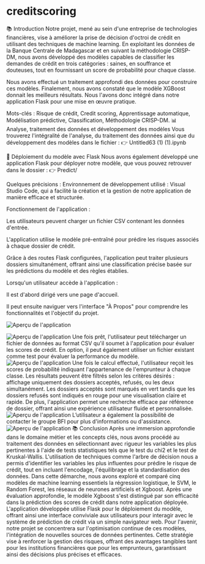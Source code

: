 # creditscoring
📚 Introduction
Notre projet, mené au sein d'une entreprise de technologies financières, vise à améliorer la prise de décision d'octroi de crédit en utilisant des techniques de machine learning.
En exploitant les données de la Banque Centrale de Madagascar et en suivant la méthodologie CRISP-DM, nous avons développé des modèles capables de classifier les demandes de crédit en trois catégories : saines, en souffrance et douteuses, tout en fournissant un score de probabilité pour chaque classe.

Nous avons effectué un traitement approfondi des données pour construire ces modèles. Finalement, nous avons constaté que le modèle XGBoost donnait les meilleurs résultats. Nous l'avons donc intégré dans notre application Flask pour une mise en œuvre pratique.

Mots-clés : Risque de crédit, Credit scoring, Apprentissage automatique, Modélisation prédictive, Classification, Méthodologie CRISP-DM.
📊 Analyse, traitement des données et développement des modèles
Vous trouverez l'intégralité de l'analyse, du traitement des données ainsi que du développement des modèles dans le fichier :
👉 Untitled63 (1) (1).ipynb

🚀 Déploiement du modèle avec Flask
Nous avons également développé une application Flask pour déployer notre modèle, que vous pouvez retrouver dans le dossier :
👉 Predict/

Quelques précisions :
Environnement de développement utilisé : Visual Studio Code, qui a facilité la création et la gestion de notre application de manière efficace et structurée.

Fonctionnement de l'application :

Les utilisateurs peuvent charger un fichier CSV contenant les données d'entrée.

L'application utilise le modèle pré-entraîné pour prédire les risques associés à chaque dossier de crédit.

Grâce à des routes Flask configurées, l'application peut traiter plusieurs dossiers simultanément, offrant ainsi une classification précise basée sur les prédictions du modèle et des règles établies.

Lorsqu'un utilisateur accède à l'application :

Il est d'abord dirigé vers une page d'accueil.

Il peut ensuite naviguer vers l'interface "À Propos" pour comprendre les fonctionnalités et l'objectif du projet.

![Aperçu de l'application](chemin/vers/ton/image.png)

![Aperçu de l'application](chemin/vers/ton/image.png)
Une fois prêt, l'utilisateur peut télécharger un fichier de données au format CSV qu'il soumet à
l'application pour évaluer les scores de crédit. 
En option, il peut également utiliser un fichier existant comme test pour évaluer la performance
du modèle.
![Aperçu de l'application](chemin/vers/ton/image.png)
Une fois le calcul effectué, l'utilisateur reçoit les scores de probabilité indiquant l'appartenance de
l'emprunteur à chaque classe. Les résultats peuvent être filtrés selon les critères désirés : affichage
uniquement des dossiers acceptés, refusés, ou les deux simultanément. Les dossiers acceptés sont
marqués en vert tandis que les dossiers refusés sont indiqués en rouge pour une visualisation claire
et rapide. De plus, l'application permet une recherche efficace par référence de dossier, offrant
ainsi une expérience utilisateur fluide et personnalisée.
![Aperçu de l'application](chemin/vers/ton/image.png)
L’utilisateur a également la possibilité de contacter le groupe BFI pour plus d'informations ou
d'assistance.
![Aperçu de l'application](chemin/vers/ton/image.png)
📚 Conclusion 
Après une immersion approfondie dans le domaine métier et les concepts clés, nous avons procédé
au traitement des données en sélectionnant avec rigueur les variables les plus pertinentes à l'aide
de tests statistiques tels que le test du chi2 et le test de Kruskal-Wallis. L'utilisation de techniques
comme l'arbre de décision nous a permis d'identifier les variables les plus influentes pour prédire
le risque de crédit, tout en incluant l'encodage, l'équilibrage et la standardisation des données.
Dans cette démarche, nous avons exploré et comparé cinq modèles de machine learning essentiels
la régression logistique, le SVM, le Random Forest, les réseaux de neurones artificiels et Xgboost.
Après une évaluation approfondie, le modèle Xgboost s'est distingué par son efficacité dans la
prédiction des scores de crédit dans notre application déployée.
L'application développée utilise Flask pour le déploiement du modèle, offrant ainsi une interface
conviviale aux utilisateurs pour interagir avec le système de prédiction de crédit via un simple
navigateur web.
Pour l'avenir, notre projet se concentrera sur l'optimisation continue de ces modèles, l'intégration
de nouvelles sources de données pertinentes. Cette stratégie vise à renforcer la gestion des risques,
offrant des avantages tangibles tant pour les institutions financières que pour les emprunteurs,
garantissant ainsi des décisions plus précises et efficaces.
